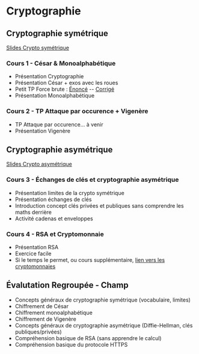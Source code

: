# Cryptographie

## Cryptographie symétrique 

[Slides Crypto symétrique](https://docs.google.com/presentation/d/1Plpvb6Sg83trGAN6-ycAotzNH33uwxLqG6sexaVzXr4) 

### Cours 1 - César & Monoalphabétique

* Présentation Cryptographie
* Présentation César + exos avec les roues
* Petit TP Force brute : [Énoncé](https://notebook.basthon.fr/?extensions=romd,sequenced&kernel=python&ipynb=eJztWOtu48YVfpVTLlpZWFle25ttInsNJE5_pEiQIgkWBaqFPSQPyampITUXWtJi36XorzqvoRfrd0jdbO09QdACkSGTnJlz-8453wz1Kkq4LF00-seraMJepcqraPTq9aAdv_LzmqNRNFH2Jq1uTTSIXBVsImPnqW7I-XnJz8dRrdJUm3x08qSencUqucltFUx6mFRlZUe1qtVc3Ra6PhtHdEFjc16cbmS7NUlR4UZ5HkcXdK4pKZVzmM0UZepQm6yCqLJaHRY6TdlgytvQrT7SF_QnE7v6jH5g-DoNTNp4W6Uh8brh9eTH6T0_Kk5bX-sLumTKdFJotsTOQ1J7qoEELX_2lqkM5PBQMjntmc4VFZYzqCq8r93o6MhUnuOquhnGyvmiMsPMHokJPcnJ2eR5710L4TB7d8QZp_zZyfHnyRdPPv_z0y-eZcfPhrXJexsk48qmbEf05IxS7epSzUfalNrwGQGVXBtM0WfIEBWs88KPTpEuCb_0kP6qsziOjhC6uhjSeWwvxobwGZsfNTVVcFT2VMMLqkLD1hPuEwqGVBAUalvlVk0mPKCkwoX-Guq5B2TroAadDquRoAWlTJZNUiFRWIOhEl9Hccjd2vYLDrossTYpOxlB-YPRTZAYzUaCIfY0p6QACrCVbLO5_JeEpOFLGiiugq8MjaPvQ2O1BTLrytkrnKwqAfU7SxKVc1TLLRrlQlCMXg8-tske0WWhs8zyhI0nN58s73wLHx3St4yAtpMI4XJ555Qdm7H5WhknYSLiWgPfAXIA5FVZVphoKm27FInc8m6lBrVtCBkDgpLUCTun8rWR5R3ldvlv6FThbXY_IcB9IvCsyn0KUYtguWOPvVzUqCJdfhA9_GXGNtEI4pjW7T023xvK4I9BTweD0qgMWAMYXKecqJKvEmUP8B1Q-9y_ngYtlQsUWVoeUyrxy_-gA65xf90iqkoAlkoWUF5lXagYFZj2AGs3K8B2-q-HrRM_gVd4cViiIFti6ZYhJ6OxOe5TqWDKS5d9JYif7lh1Y3Oyu-DvsuD4yf0V-8kRfGAyjUaZKh0_yFVSpbybp5SzNvxkH49RxxF15a4Urs8JLHQwjtQ46tMjGdYtmuivnuqtMFHkVQzsvvzx8ptvtvLQupLH3bCsbtke9Pu7Slq4pU4n2gSXBOh4q8YOALZ81SUSqpPCHhysLR12AeDa-t6nP9LJM3q8eup0WPaojD1VAugjelEJ3gIVJfowRb-gyWRqLDXOM06CeH2VoJB9NDKhLAcROKYOXnbcl3sZUbmMR7FldVNX2MKilx9CEvjQpbflY_QjKqatH-FVQITH4fbzf9SgJ9v-_KkK_4Q7rttukOn3dqjQuuyAq7IZENY2CpsgIGWjwFrCbXOAI8S_Q4A7tAcssUEMxYFvV0l2QTciXLOdsF_Ltl0KohVWXrXgpoPfqncAZ8qCgVlwHY-2W6MRS8YojS1_QbVqCzsBlwyxESiTYxADDUyKgbBDJrKRdRF21r3wCS4oN2yqJb6ixklxOx3LMyLAEUk28nbzRX_I0WZlT2YxsnZ6Ews8-TXIZOX0c3rStcvE5auNDmPjCHDFs2BsoBtlgzylimIbN7PbCTZdkagtcgma-e7hLjWCPNDdKOyv9H_NycZCryeDWWW3jY0D447QqGWusMnrDscD9RUqokM4Qmc7av4A7dQTeadC1gLPrlaJkDCtPm8gpgfc2k2v6hmm-mvRrZJ7IUHD_YHHb6Cs-zoYeRp9grpd8F_sF-JI0N-4vZ-nnUrapmpjqP87d_4K3Hm65c4vW8pEIy9_nqxYDBzhhJCM9L7aVPMbSPL9HIKDfzVRXk6kLYl11POprPJdlepMC_G1WeD2TPNwfyWVoVWnoafLzkHxr_NuU4TvchEuqEyO_zuCcMCF0ivv9tL8gNmQ3cRWCAsDkoP3MN0DXoNtNvmMZuWENM9i3DazyWRGuYknn8JrD5n0N-O5oXbtsfag_z9Jdb8dxQ3oI7jtd2b7hcz2dOe17YflHYAstZyU7jPc3vFrh3M2Zzi8AKAxoDO2oDfJl7m-vobiSP6mdmEaNaCpzWjeM0WFE5vBXbAF9MUFVXOj6tDkNMeByywS43H-HJtbYGw4b_B6OCQdN9lhXgwIo5lp8AZVWMoLWvRMnls1zcB6tz1ZK0KiycVsc6y_N7iIVS7qh616Jc0KXfBQfMGKGKw9heIYEvMC_sbK53aRZC2pQmRhuA7yxkpzhFPa4oZcc4PbDCS4wDWxKrM2g_-ZURlxY5U4z2QKaA4xZwNqZ6wSv-UnnQLNTxUXTS5StpgPsHnUsVIIdw7ujzOq44IFNzEqaGKEgUhnKOcmyzFpc1l-i6WUyL8FokDOAGq8WFgJX8HGOhJ597Pe8LSNRiGgXsw0LSgTb9OiAQqLShKhumARhVwQxwqmrEYARuWkLV5p8b7v5oARAnAkLYyaAnzD3Gix0GZuYfNcrAlYuekMjI1EHxdIaC7YhxiYQiSn7hnAlFJ4wLHVP-yqqi2xX3Z2_jAKeTm4Z-GGrQEZ1pzI0-q3wSujJqLxb90vPqd0oOt5t7IPKyVeNwI6Biu634QwtpLonk-j1_DVxOgi7K_R6On24Qpv55WNRiev_wubId6P) -- [Corrigé](https://notebook.basthon.fr/?kernel=python&ipynb=eJztWetu28gVfpVTBq0sRJZjO5tuZMfAxtsfW-xii91FUKAM7CE5JKemZui50JKCvEvRX_W-hl6s3yF1s-VN7Kz_FLUCmeTMnNt3zvlmqHyIUllVLhr940M0ll5kwoto9OHjoB0_89NaRqNoLOxFZq50NIicCTblseNMNeT8tJJv4qgWWaZ0MTp4UU-OEpFeFNYEne2mpjJ2VItaTMVVqeqjOKITivVxebiS7dakpcGN8DKOTuhYUVoJ5zCbC8rFrtK5gaiwSuyWKsukxpS3oVu9p07oTzpx9RH9JOHrZZCktLcmC6lXjVxOPkzv8V552Ppan9CppFylpZKWpPOQVJ5qIEHzX72VVAVyeKgkOeUlHQsqrcyhqvS-dqO9PW28TIy5GCbC-dLoYW732IQaF-Rs-qb3qYVwWHq3J3OZya8O9r9OX7_4-s8vX7_K918Na130VkgmxmbSjujFEWXK1ZWYjpSulJZHBFQKpTFFXyFDVEpVlH50iHRx-JWH9NvOYhztIXRxMqTjxJ7EmvCJ9c-KGhMcVT3RyBmZ0EjrCfcpBU0iMAq1NYUV47EcUGpwob-GeuoB2TKoQafDKiRoRpkkK3VqkCiswVCFr6MkFG5p-50MqqqwNq06GUb53uimSIySmoMh6WlKaQkUYCtdZ3P-Lw5JwZcsUGKCN5ri6MfQWGWBzLJytgonNxWg_mRJonL2ar5Fo5wwitHHwUOb7BmdlirPrRxL7clNx_Nr38JHu_S9REDrSYRwOr92wmLq1Firivl1rGP9rdCOI0bwtQLUA6QDSRBVZTDRGGW7bLGK-fVCI8pcE5IHMDm_Y-mcKJb25tdU2Pm_oVOEu12I9RfEus0JXopqm03ELFjZEclWWmoUlKruxRR_mUibKgSxT8tOj_WPmnL4o9HeQaNKjAaBAIPzTKaikmepsDv4Dqh97p9fBsVFDBQldz-mROrn_0EznOP-vEVUVAAs4yyg0qq6FAmKMesB1m6Wge30nw9bJ34BxcjZboXabDmmW4acjGK936dKwJTnhnvLiB9uWHWxPthc8HdesP_i5ort5DA-MJlFo1xUTt7KVWoyuZmnTOZt-Ok2HqOOLmrjzgSubwiEtBNHIo769IyHVYsmWq0negtMBHmRALtvfj797ru1PLQu5HE3rMyVtDv9_qaSFm6u07HSwaUBOn5TYweAtPKsSyRUp6Xd2Vla2u0CwLX1vU9_pINX9Hzx1Omw0qMytlQxoM_onWG8GSpK1W6GfkGTxbq22Id2NtHqve0N6LDfv3Nugrn9FzwZc2vIiUwDB3uWov59NNKhqgYRWKoOnvfs91uJFAWPR4mV4qI2MBC9vw_N4EOn3lbP0cYotLbsmJmBLB6H68__UF8frNv6FxP-CXdct2GhQD7b2Lwx8B66qLYBYW0jsI0CUqkFyI4pcQpweOvY4M0NtgSW2GKG7MD3i9pwQTUsXEs7ln4p2zY3-Jl5fdG5q8b_Tb0DOFOVEpgF19Fvu7lqtqS1UDg0zKgWbT-koKAhthKhCwxioIFJNhA2OIi3wi7CzrpnGsIF5YZtucKX1TjuCacSfkYEOGTxUaDdvtFWfDha2ONZjCydXsUCTx6DgxZOv6HXrC3WY1cstkqMxRHgSiZB20AXwgZ-ygQlNmkmV2Ns28vui6Mfbm9tI0gD25W6_kL7tzJd6e_1eDA3ds0GOHBuCI1augurrG5sDMB8gQnrYGJR-YaaP0A79VjeiZC3sEtXi5SZmxafO9jsFiF304tqhqn-UnSt5EZI0HBz4PkdPHdTh0SWRl-gjqNegv9uuwxHjP7K7e08bdTROlUrQ0_M-RjMebhmzm9awkQbz38dLzgMDOGYjjR3vlhV8x0U-XkGwYuDGQvPJ9qWwjri-VJO-cFkKldMe20WZHsQur0pk8jRqpehp6rOQfav825VhJ9yES6InF8fNgThgAuVF95tpfkWryG7qTUICwOcg8_w3C1Wg22piwlNqjEpOUlw20zG4wkVOhkzqz2U15jCVlwKWCzvEDsHr_gk1_X2nczHE4_FfrcZcKhce0re6X-aBB-NCL-MDNfyt4jwwWTYnnjvSYgDegATPvHg7-TBlxtvhj_NrwFkpfhUdZMPt45qGwy1Ou_hHQMNA52JBRlyvvT5-TkUR_zv0s50IwZ0aXOa9nRpcLrTuAu2hL6kJDPVog5NQVMczvQs1R5n1VhfAWMtiwZvoENSSZPvFuWAMJrrBi9ppaWipFlPF4UVlzk48qrHa1mINblE2gLrbwzOElGw-mGrXnATQxc8ZF-wIgHHX0JxAolpCX8T4Qs7S_OWgiEy07IO_FJMU4RT2fKCXHOB2xyUOcM1tSK3Nof_uRY5ycYKdl6SLqE5JDIfUDtjBfvNPyCVIAQysmwKlrLldICtpk6EQLhT7BRJTnVSSsaNjTKaGJFApDNUyCYvMGkLXn6FpZTynxmiQM4AajKbWQ5fwMYyEn69tF7LyzYagYB6iaTLknL2NisboDAznAjRBYso-II4FjDlNQLQoiBl8dYctHRTwAgBOJKVWlwCfC1lo9hCm7mZLQq2xmAVujMQa44-KZHQgrEPCTCFSEHdM4CpuPCAY6t_2FVVW2K_75x9a_95qtWnWn30WtXLan06vPz_Hl76m6puPNw41NzvSPN-cIPxLqTViLOWKT8t_mfkTIsxM9zfuh-5D2lH1dNuJVupUEsBjmJF9zM4xhYS3fNh9BHcqRNUEt4OotHL9cPZWGljo9HBx_8C5L-Piw)
* Présentation Monoalphabétique

### Cours 2 - TP Attaque par occurence + Vigenère

* TP Attaque par occurence... à venir
* Présentation Vigenère

## Cryptographie asymétrique 

[Slides Crypto asymétrique](https://docs.google.com/presentation/d/1qRRoix71veYpFYXdjv1m9bE1-_Vs5mkP6NINyZxsBcg) 

### Cours 3 - Échanges de clés et cryptographie asymétrique

* Présentation limites de la crypto symétrique
* Présentation échanges de clés
* Introduction concept clés privées et publiques sans comprendre les maths derrière
* Activité cadenas et enveloppes


### Cours 4 - RSA et Cryptomonnaie

* Présentation RSA
* Exercice facile
* Si le temps le permet, ou cours supplémentaire, [lien vers les cryptomonnaies](https://docs.google.com/presentation/d/1PQCjVCFhfWAEPejf5hwIj23kK6lYRVmFnFBqVuWK7cU/)


## Évalutation Regroupée - Champ

* Concepts généraux de cryptographie symétrique (vocabulaire, limites)
* Chiffrement de César
* Chiffrement monoalphabétique
* Chiffrement de Vigenère
* Concepts généraux de cryptographie asymétrique (Diffie-Hellman, clés publiques/privées)
* Compréhension basique de RSA (sans apprendre le calcul)
* Compréhension basique du protocole HTTPS